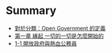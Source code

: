 # Summary

* [對於分類：Open Government 的定義](topic_653.md)
* [第一章 緣起 一切的一切是怎麼開始的](topic_1260.md)
* [1-1 開放政府與熱血公務員](topic_1261.md)

